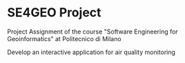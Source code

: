 # SE4GEO Project
Project Assignment of the course "Software Engineering for Geoinformatics" at Politecnico di Milano

Develop an interactive application for air quality monitoring
